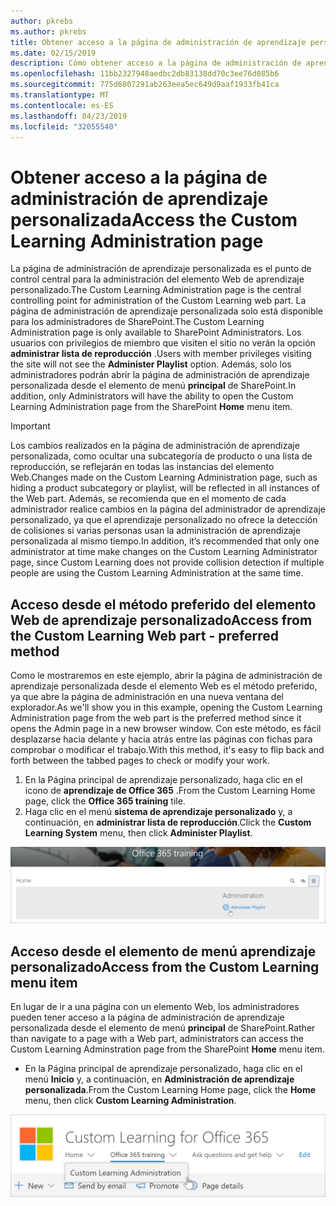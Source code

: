 ```yaml
---
author: pkrebs
ms.author: pkrebs
title: Obtener acceso a la página de administración de aprendizaje personalizada
ms.date: 02/15/2019
description: Cómo obtener acceso a la página de administración de aprendizaje personalizada desde el elemento Web o el menú
ms.openlocfilehash: 11bb2327948aedbc2db83138dd70c3ee76d085b6
ms.sourcegitcommit: 775d6807291ab263eea5ec649d9aaf1933fb41ca
ms.translationtype: MT
ms.contentlocale: es-ES
ms.lasthandoff: 04/23/2019
ms.locfileid: "32055540"
---
```

# <a name="access-the-custom-learning-administration-page"></a><span data-ttu-id="c76e1-103">Obtener acceso a la página de administración de aprendizaje personalizada</span><span class="sxs-lookup"><span data-stu-id="c76e1-103">Access the Custom Learning Administration page</span></span>

<span data-ttu-id="c76e1-104">La página de administración de aprendizaje personalizada es el punto de control central para la administración del elemento Web de aprendizaje personalizado.</span><span class="sxs-lookup"><span data-stu-id="c76e1-104">The Custom Learning Administration page is the central controlling point for administration of the Custom Learning web part.</span></span> <span data-ttu-id="c76e1-105">La página de administración de aprendizaje personalizada solo está disponible para los administradores de SharePoint.</span><span class="sxs-lookup"><span data-stu-id="c76e1-105">The Custom Learning Administration page is only available to SharePoint Administrators.</span></span> <span data-ttu-id="c76e1-106">Los usuarios con privilegios de miembro que visiten el sitio no verán la opción **administrar lista de reproducción** .</span><span class="sxs-lookup"><span data-stu-id="c76e1-106">Users with member privileges visiting the site will not see the **Administer Playlist** option.</span></span> <span data-ttu-id="c76e1-107">Además, solo los administradores podrán abrir la página de administración de aprendizaje personalizada desde el elemento de menú **principal** de SharePoint.</span><span class="sxs-lookup"><span data-stu-id="c76e1-107">In addition, only Administrators will have the ability to open the Custom Learning Administration page from the SharePoint **Home** menu item.</span></span>  

> [!IMPORTANT]
> <span data-ttu-id="c76e1-108">Los cambios realizados en la página de administración de aprendizaje personalizada, como ocultar una subcategoría de producto o una lista de reproducción, se reflejarán en todas las instancias del elemento Web.</span><span class="sxs-lookup"><span data-stu-id="c76e1-108">Changes made on the Custom Learning Administration page, such as hiding a product subcategory or playlist, will be reflected in all instances of the Web part.</span></span> <span data-ttu-id="c76e1-109">Además, se recomienda que en el momento de cada administrador realice cambios en la página del administrador de aprendizaje personalizado, ya que el aprendizaje personalizado no ofrece la detección de colisiones si varias personas usan la administración de aprendizaje personalizada al mismo tiempo.</span><span class="sxs-lookup"><span data-stu-id="c76e1-109">In addition, it’s recommended that only one administrator at time make changes on the Custom Learning Administrator page, since Custom Learning does not provide collision detection if multiple people are using the Custom Learning Administration at the same time.</span></span>  

## <a name="access-from-the-custom-learning-web-part---preferred-method"></a><span data-ttu-id="c76e1-110">Acceso desde el método preferido del elemento Web de aprendizaje personalizado</span><span class="sxs-lookup"><span data-stu-id="c76e1-110">Access from the Custom Learning Web part - preferred method</span></span>
<span data-ttu-id="c76e1-111">Como le mostraremos en este ejemplo, abrir la página de administración de aprendizaje personalizada desde el elemento Web es el método preferido, ya que abre la página de administración en una nueva ventana del explorador.</span><span class="sxs-lookup"><span data-stu-id="c76e1-111">As we'll show you in this example, opening the Custom Learning Administration page from the web part is the preferred method since it opens the Admin page in a new browser window.</span></span> <span data-ttu-id="c76e1-112">Con este método, es fácil desplazarse hacia delante y hacia atrás entre las páginas con fichas para comprobar o modificar el trabajo.</span><span class="sxs-lookup"><span data-stu-id="c76e1-112">With this method, it's easy to flip back and forth between the tabbed pages to check or modify your work.</span></span>  

1. <span data-ttu-id="c76e1-113">En la Página principal de aprendizaje personalizado, haga clic en el icono de **aprendizaje de Office 365** .</span><span class="sxs-lookup"><span data-stu-id="c76e1-113">From the Custom Learning Home page, click the **Office 365 training** tile.</span></span>
2. <span data-ttu-id="c76e1-114">Haga clic en el menú **sistema de aprendizaje personalizado** y, a continuación, en **administrar lista de reproducción**.</span><span class="sxs-lookup"><span data-stu-id="c76e1-114">Click the **Custom Learning System** menu, then click **Administer Playlist**.</span></span> 

![CG-adminaccbtn. png](media/cg-adminaccbtn.png)

## <a name="access-from-the-custom-learning-menu-item"></a><span data-ttu-id="c76e1-116">Acceso desde el elemento de menú aprendizaje personalizado</span><span class="sxs-lookup"><span data-stu-id="c76e1-116">Access from the Custom Learning menu item</span></span>
<span data-ttu-id="c76e1-117">En lugar de ir a una página con un elemento Web, los administradores pueden tener acceso a la página de administración de aprendizaje personalizada desde el elemento de menú **principal** de SharePoint.</span><span class="sxs-lookup"><span data-stu-id="c76e1-117">Rather than navigate to a page with a Web part, administrators can access the Custom Learning Adminstration page from the SharePoint **Home** menu item.</span></span> 

- <span data-ttu-id="c76e1-118">En la Página principal de aprendizaje personalizado, haga clic en el menú **Inicio** y, a continuación, en **Administración de aprendizaje personalizada**.</span><span class="sxs-lookup"><span data-stu-id="c76e1-118">From the Custom Learning Home page, click the **Home** menu, then click **Custom Learning Administration**.</span></span>

![CG-adminaccmenu. png](media/cg-adminaccmenu.png)
